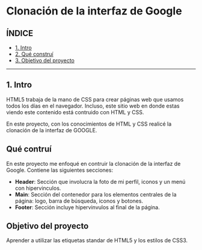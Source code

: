 # Clonación de la interfaz de Google 
## ÍNDICE

* [1. Intro](https://github.com/brendalizzettelabastida/Cloninterfazgoogle/tree/main#1-intro)
* [2. Qué construí](https://github.com/brendalizzettelabastida/Cloninterfazgoogle/blob/main/README.md#qu%C3%A9-contru%C3%AD)
* [3. Objetivo del proyecto](https://github.com/brendalizzettelabastida/Cloninterfazgoogle/blob/main/README.md#objetivo-del-proyecto)

****

## 1. Intro
HTML5 trabaja de la mano de CSS para crear páginas web que usamos todos los días en el navegador. Incluso, este sitio web en donde estas viendo este contenido está contruido con HTML y CSS.

En este proyecto, con los conocimientos de HTML y CSS realicé la clonación de la interfaz de GOOGLE.

## Qué contruí
En este proyecto me enfoqué en contruir la clonación de la interfaz de Google.
Contiene las siguientes secciones:

* **Header**: Sección que involucra la foto de mi perfil, iconos y un menú con hipervinculos.
* **Main**: Sección del contenedor para los elementos centrales de la página: logo, barra de búsqueda, iconos y botones.
* **Footer**: Sección incluye hipervinvulos al final de la página.

## Objetivo del proyecto
Aprender a utilizar las etiquetas standar de HTML5 y los estilos de CSS3.
